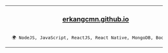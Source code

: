 <table>
  <tr>
    <td rowspan="2"><img src="https://github.com/darsaveli/Mariam/blob/main/1479814528_webarebears.gif" width="385px" align="center"></td>
    <td><h2 style="text-align:center"><a href="https://erkangcmn.github.io/">erkangcmn.github.io</a></h2></td>
  </tr>
  <tr>
    <td><pre>🌍 NodeJS, JavaScript, ReactJS, React Native, MongoDB, Bootstrap</pre></td>
  </tr>
</table>



